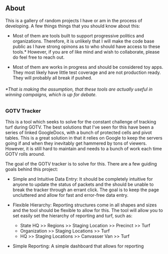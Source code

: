 ## About

This is a gallery of random projects I have or am in the process of developing. A few things things that you should know about this:

- Most of them are tools built to support progressive politics and organizations. Therefore, it is unlikely that I will make the code base public as I have strong opinons as to who should have access to these tools.* However, if you are of like mind and wish to collaborate, please do feel free to reach out.

- Most of them are works in progress and should be considered toy apps. They most likely have little test coverage and are not production ready. They will probably all break if pushed.

###### **That is making the assumption, that these tools are actually useful in winning campaigns, which is up for debate.*

### GOTV Tracker
This is a tool which seeks to solve for the constant challenge of tracking turf during GOTV. The best solutions that I've seen for this have been a series of linked GoogleDocs, with a bunch of protected cells and pivot tables. This is a great solution in that it relies on Google to keep the servers going if and when they inevitably get hammered by tons of viewers. However, it is still hard to maintain and needs to a bunch of work each time GOTV rolls around.

The goal of the GOTV tracker is to solve for this. There are a few guiding goals behind this project:

- Simple and Intuitive Data Entry: It should be completely intuitive for anyone to update the status of packets and the should be unable to break the tracker through an errant click. The goal is to keep the page uncluttered and allow for fast and error-free data entry.

- Flexible Hierarchy: Reporting structures come in all shapes and sizes and the tool should be flexible to allow for this. The tool will allow you to set easily set the hierarchy of reporting and turf, such as:

  - State HQ >> Regions >> Staging Location >> Precinct >> Turf
  - Organization >> Staging Locations >> Turf
  - HQ >> Staging Locations >> Canvasser Van >> Turf


- Simple Reporting: A simple dashboard that allows for reporting 

